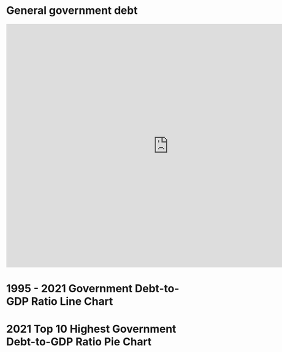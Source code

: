 # General government debt
<iframe src="https://data.oecd.org/chart/6SlB" width="860" height="645" style="border: 0" mozallowfullscreen="true" webkitallowfullscreen="true" allowfullscreen="true"><a href="https://data.oecd.org/chart/6SlB" target="_blank">OECD Chart: General government debt, Total, % of GDP, Annual, 2021</a></iframe>

# 1995 - 2021 Government Debt-to-GDP Ratio Line Chart
<div class="flourish-embed flourish-chart" data-src="visualisation/11731734"><script src="https://public.flourish.studio/resources/embed.js"></script></div>

# 2021 Top 10 Highest Government Debt-to-GDP Ratio Pie Chart
<div class="flourish-embed flourish-chart" data-src="visualisation/11733612"><script src="https://public.flourish.studio/resources/embed.js"></script></div>
